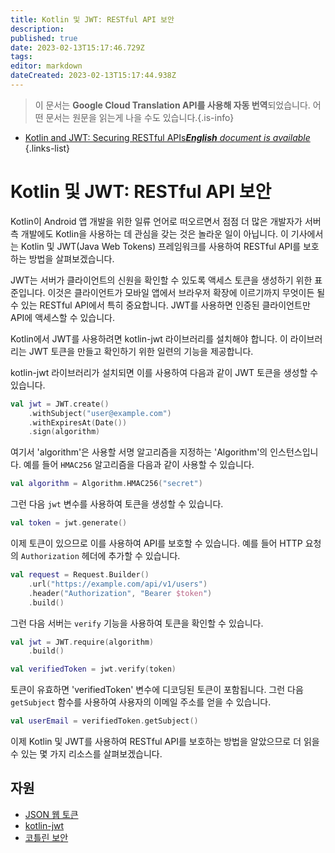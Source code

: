 ```yaml
---
title: Kotlin 및 JWT: RESTful API 보안
description: 
published: true
date: 2023-02-13T15:17:46.729Z
tags: 
editor: markdown
dateCreated: 2023-02-13T15:17:44.938Z
---
```


> 이 문서는 **Google Cloud Translation API를 사용해 자동 번역**되었습니다.
어떤 문서는 원문을 읽는게 나을 수도 있습니다.{.is-info}



- [Kotlin and JWT: Securing RESTful APIs***English** document is available*](/en/Knowledge-base/Kotlin/kotlin-and-jwt-securing-restful-apis)
{.links-list}


# Kotlin 및 JWT: RESTful API 보안

Kotlin이 Android 앱 개발을 위한 일류 언어로 떠오르면서 점점 더 많은 개발자가 서버 측 개발에도 Kotlin을 사용하는 데 관심을 갖는 것은 놀라운 일이 아닙니다. 이 기사에서는 Kotlin 및 JWT(Java Web Tokens) 프레임워크를 사용하여 RESTful API를 보호하는 방법을 살펴보겠습니다.

JWT는 서버가 클라이언트의 신원을 확인할 수 있도록 액세스 토큰을 생성하기 위한 표준입니다. 이것은 클라이언트가 모바일 앱에서 브라우저 확장에 이르기까지 무엇이든 될 수 있는 RESTful API에서 특히 중요합니다. JWT를 사용하면 인증된 클라이언트만 API에 액세스할 수 있습니다.

Kotlin에서 JWT를 사용하려면 kotlin-jwt 라이브러리를 설치해야 합니다. 이 라이브러리는 JWT 토큰을 만들고 확인하기 위한 일련의 기능을 제공합니다.

kotlin-jwt 라이브러리가 설치되면 이를 사용하여 다음과 같이 JWT 토큰을 생성할 수 있습니다.

```kotlin
val jwt = JWT.create()
    .withSubject("user@example.com")
    .withExpiresAt(Date())
    .sign(algorithm)
```

여기서 'algorithm'은 사용할 서명 알고리즘을 지정하는 'Algorithm'의 인스턴스입니다. 예를 들어 `HMAC256` 알고리즘을 다음과 같이 사용할 수 있습니다.

```kotlin
val algorithm = Algorithm.HMAC256("secret")
```

그런 다음 `jwt` 변수를 사용하여 토큰을 생성할 수 있습니다.

```kotlin
val token = jwt.generate()
```

이제 토큰이 있으므로 이를 사용하여 API를 보호할 수 있습니다. 예를 들어 HTTP 요청의 `Authorization` 헤더에 추가할 수 있습니다.

```kotlin
val request = Request.Builder()
    .url("https://example.com/api/v1/users")
    .header("Authorization", "Bearer $token")
    .build()
```

그런 다음 서버는 `verify` 기능을 사용하여 토큰을 확인할 수 있습니다.

```kotlin
val jwt = JWT.require(algorithm)
    .build()

val verifiedToken = jwt.verify(token)
```

토큰이 유효하면 'verifiedToken' 변수에 디코딩된 토큰이 포함됩니다. 그런 다음 `getSubject` 함수를 사용하여 사용자의 이메일 주소를 얻을 수 있습니다.

```kotlin
val userEmail = verifiedToken.getSubject()
```

이제 Kotlin 및 JWT를 사용하여 RESTful API를 보호하는 방법을 알았으므로 더 읽을 수 있는 몇 가지 리소스를 살펴보겠습니다.

## 자원

- [JSON 웹 토큰](https://jwt.io/)
- [kotlin-jwt](https://github.com/kotlinc-es/kotlin-jwt)
- [코틀린 보안](https://kotlinlang.org/docs/reference/security.html)